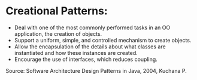 # Creational Patterns:
- Deal with one of the most commonly performed tasks in an OO application, the creation of objects.
- Support a uniform, simple, and controlled mechanism to create objects.
- Allow the encapsulation of the details about what classes are instantiated and how these instances are created.
- Encourage the use of interfaces, which reduces coupling.


Source: Software Architecture Design Patterns in Java, 2004, Kuchana P.